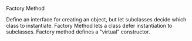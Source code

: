Factory Method

Define an interface for creating an object, but let subclasses decide which class to instantiate. Factory Method lets a class defer instantiation to subclasses. Factory method defines a "virtual" constructor.